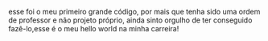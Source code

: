 esse foi o meu primeiro grande código, por mais que tenha sido uma ordem de professor e não projeto próprio, ainda sinto orgulho de ter conseguido fazê-lo,esse é o meu hello world na minha carreira!
